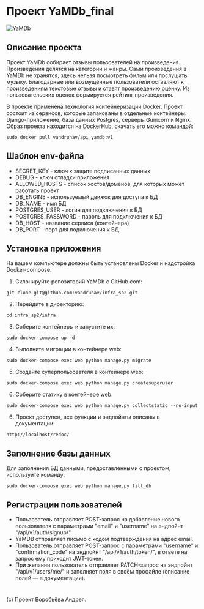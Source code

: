 ﻿# Проект YaMDb_final

[![YaMDb](https://github.com/vandruhav/yamdb_final/actions/workflows/yamdb_workflow.yml/badge.svg?branch=master)](http://vandruhav.sytes.net/admin/)

## Описание проекта
Проект YaMDb собирает отзывы пользователей на произведения. Произведения
делятся на категории и жанры. Сами произведения в YaMDb не хранятся, здесь
нельзя посмотреть фильм или послушать музыку.
Благодарные или возмущённые пользователи оставляют к произведениям текстовые
отзывы и ставят произведению оценку. Из пользовательских оценок формируется
рейтинг произведения.

В проекте применена технология контейнеризации Docker. Проект состоит из
сервисов, которые запакованы в отдельные контейнеры: Django-приложение, база
данных Postgres, серверы Gunicorn и Nginx. Образ проекта находится на DockerHub,
скачать его можно командой:
```
sudo docker pull vandruhav/api_yamdb:v1
```

## Шаблон env-файла
- SECRET_KEY - ключ к защите подписанных данных
- DEBUG - ключ отладки приложения
- ALLOWED_HOSTS - список хостов/доменов, для которых может работать проект
- DB_ENGINE - используемый движок для доступа к БД
- DB_NAME - имя БД
- POSTGRES_USER - логин для подключения к БД
- POSTGRES_PASSWORD - пароль для подключения к БД
- DB_HOST - название сервиса (контейнера)
- DB_PORT - порт для подключения к БД

## Установка приложения
На вашем компьютере должны быть установлены Docker и надстройка Docker-compose.
1. Склонируйте репозиторий YaMDb с GitHub.com:
```
git clone git@github.com:vandruhav/infra_sp2.git
```
2. Перейдите в директорию:
```
cd infra_sp2/infra
```
3. Соберите контейнеры и запустите их:
```
sudo docker-compose up -d
```
4. Выполните миграции в контейнере web:
```
sudo docker-compose exec web python manage.py migrate
```
5. Создайте суперпользователя в контейнере web:
```
sudo docker-compose exec web python manage.py createsuperuser
```
6. Соберите статику в контейнере web:
```
sudo docker-compose exec web python manage.py collectstatic --no-input
```
6. Проект доступен, все функции и эндпойнты описаны в документации:
```
http://localhost/redoc/
```

## Заполнение базы данных
Для заполнения БД данными, предоставленными с проектом, используйте команду:
```
sudo docker-compose exec web python manage.py fill_db
```

## Регистрации пользователей
- Пользователь отправляет POST-запрос на добавление нового пользователя с
параметрами "email" и "username" на эндпойнт "/api/v1/auth/signup/"
- YaMDB отправляет письмо с кодом подтверждения на адрес email.
- Пользователь отправляет POST-запрос с параметрами "username" и
"confirmation_code" на эндпойнт "/api/v1/auth/token/", в ответе на запрос ему
приходит JWT-токен.
- При желании пользователь отправляет PATCH-запрос на эндпойнт
"/api/v1/users/me/" и заполняет поля в своём профайле (описание полей — в
документации).

#
(с) Проект Воробьёва Андрея.
